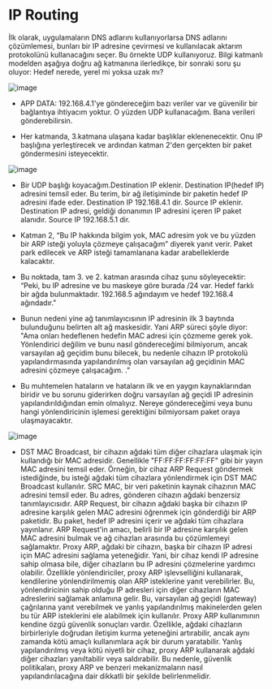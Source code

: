 # IP Routing
İlk olarak, uygulamaların DNS adlarını kullanıyorlarsa DNS adlarını çözümlemesi, bunları bir IP adresine çevirmesi ve kullanılacak aktarım protokolünü kullanacağını seçer. Bu örnekte UDP kullanıyoruz. Bilgi katmanlı modelden aşağıya doğru ağ katmanına ilerledikçe, bir sonraki soru şu oluyor: Hedef nerede, yerel mi yoksa uzak mı?

![image](https://github.com/sumeyyaakbulut/IP/assets/62395974/3141fe97-f6e7-4fbf-84d1-a0c1aa44eab3)

* APP DATA: 192.168.4.1'ye göndereceğim bazı veriler var ve güvenilir bir bağlantıya ihtiyacım yoktur. O yüzden UDP kullanacağım. Bana verileri gönderebilirsin.

* Her katmanda, 3.katmana ulaşana kadar başlıklar eklenenecektir. Onu IP başlığına yerleştirecek ve ardından katman 2'den gerçekten bir paket göndermesini isteyecektir.

![image](https://github.com/sumeyyaakbulut/IP/assets/62395974/d314719f-669a-4797-8654-91bcf730cd54)


* Bir UDP başlığı koyacağım.Destination IP eklenir. Destination IP(hedef IP) adresini temsil eder. Bu terim, bir ağ iletişiminde bir paketin hedef IP adresini ifade eder. Destination IP 192.168.4.1 dir. Source IP eklenir. Destination IP adresi, geldiği donanımın IP adresini içeren IP paket alanıdır. Source IP 192.168.5.1 dir.

* Katman 2, “Bu IP hakkında bilgim yok, MAC adresim yok ve bu yüzden bir ARP isteği yoluyla çözmeye çalışacağım” diyerek yanıt verir. Paket park edilecek ve ARP isteği tamamlanana kadar arabelleklerde kalacaktır.

* Bu noktada, tam 3. ve 2. katman arasında cihaz şunu söyleyecektir: “Peki, bu IP adresine ve bu maskeye göre burada /24 var. Hedef farklı bir ağda bulunmaktadır. 192.168.5 ağındayım ve hedef 192.168.4 ağındadır."

* Bunun nedeni yine ağ tanımlayıcısının IP adresinin ilk 3 baytında bulunduğunu belirten alt ağ maskesidir. Yani ARP süreci şöyle diyor: "Ama onları hedeflenen hedefin MAC adresi için çözmeme gerek yok. Yönlendirici değilim ve bunu nasıl göndereceğimi bilmiyorum, ancak varsayılan ağ geçidim bunu bilecek, bu nedenle cihazın IP protokolü yapılandırmasında yapılandırılmış olan varsayılan ağ geçidinin MAC adresini çözmeye çalışacağım. .”

* Bu muhtemelen hataların ve hataların ilk ve en yaygın kaynaklarından biridir ve bu sorunu giderirken doğru varsayılan ağ geçidi IP adresinin yapılandırıldığından emin olmalıyız. Nereye göndereceğimi veya bunu hangi yönlendiricinin işlemesi gerektiğini bilmiyorsam paket oraya ulaşmayacaktır.

![image](https://github.com/sumeyyaakbulut/IP/assets/62395974/cf98da1e-ecd7-48bb-bc45-990f669312ca)

* DST MAC Broadcast, bir cihazın ağdaki tüm diğer cihazlara ulaşmak için kullandığı bir MAC adresidir. Genellikle "FF:FF:FF:FF:FF:FF" gibi bir yayın MAC adresini temsil eder. Örneğin, bir cihaz ARP Request göndermek istediğinde, bu isteği ağdaki tüm cihazlara yönlendirmek için DST MAC Broadcast kullanılır. SRC MAC, bir veri paketinin kaynak cihazının MAC adresini temsil eder. Bu adres, gönderen cihazın ağdaki benzersiz tanımlayıcısıdır. ARP Request, bir cihazın ağdaki başka bir cihazın IP adresine karşılık gelen MAC adresini öğrenmek için gönderdiği bir ARP paketidir. Bu paket, hedef IP adresini içerir ve ağdaki tüm cihazlara yayınlanır. ARP Request'in amacı, belirli bir IP adresine karşılık gelen MAC adresini bulmak ve ağ cihazları arasında bu çözümlemeyi sağlamaktır.
Proxy ARP, ağdaki bir cihazın, başka bir cihazın IP adresi için MAC adresini sağlama yeteneğidir. Yani, bir cihaz kendi IP adresine sahip olmasa bile, diğer cihazların bu IP adresini çözmelerine yardımcı olabilir.
Özellikle yönlendiriciler, proxy ARP işlevselliğini kullanarak, kendilerine yönlendirilmemiş olan ARP isteklerine yanıt verebilirler. Bu, yönlendiricinin sahip olduğu IP adresleri için diğer cihazların MAC adreslerini sağlamak anlamına gelir.
Bu, varsayılan ağ geçidi (gateway) çağrılarına yanıt verebilmek ve yanlış yapılandırılmış makinelerden gelen bu tür ARP isteklerini ele alabilmek için kullanılır.
Proxy ARP kullanımının kendine özgü güvenlik sonuçları vardır. Özellikle, ağdaki cihazların birbirleriyle doğrudan iletişim kurma yeteneğini artırabilir, ancak aynı zamanda kötü amaçlı kullanımlara açık bir durum yaratabilir.
Yanlış yapılandırılmış veya kötü niyetli bir cihaz, proxy ARP kullanarak ağdaki diğer cihazları yanıltabilir veya saldırabilir.
Bu nedenle, güvenlik politikaları, proxy ARP ve benzeri mekanizmaların nasıl yapılandırılacağına dair dikkatli bir şekilde belirlenmelidir.
